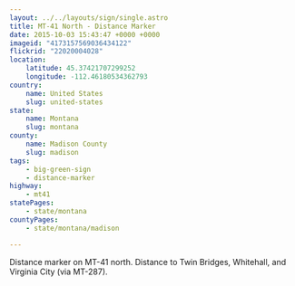 ```yaml
---
layout: ../../layouts/sign/single.astro
title: MT-41 North - Distance Marker
date: 2015-10-03 15:43:47 +0000 +0000
imageid: "4173157569036434122"
flickrid: "22020004028"
location:
    latitude: 45.37421707299252
    longitude: -112.46180534362793
country:
    name: United States
    slug: united-states
state:
    name: Montana
    slug: montana
county:
    name: Madison County
    slug: madison
tags:
    - big-green-sign
    - distance-marker
highway:
    - mt41
statePages:
    - state/montana
countyPages:
    - state/montana/madison

---
```

Distance marker on MT-41 north.  Distance to Twin Bridges, Whitehall, and Virginia City (via MT-287).